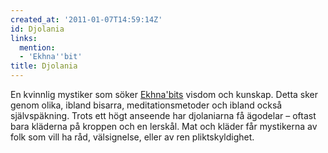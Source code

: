 ```yaml
---
created_at: '2011-01-07T14:59:14Z'
id: Djolania
links:
  mention:
  - 'Ekhna''bit'
title: Djolania
---
```


En kvinnlig mystiker som söker [Ekhna'bits] visdom och kunskap. Detta sker genom olika, ibland
bisarra, meditationsmetoder och ibland också självspäkning. Trots ett högt anseende har djolaniarna
få ägodelar – oftast bara kläderna på kroppen och en lerskål. Mat och kläder får mystikerna av folk
som vill ha råd, välsignelse, eller av ren pliktskyldighet.

  [Ekhna'bits]: Ekhnabit
